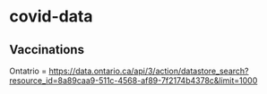# covid-data
## Vaccinations
Ontatrio = https://data.ontario.ca/api/3/action/datastore_search?resource_id=8a89caa9-511c-4568-af89-7f2174b4378c&limit=1000
